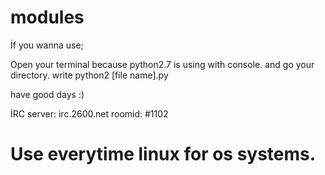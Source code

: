 # modules

  İf you wanna use;
  
  Open your terminal because python2.7 is using with console.
  and go your directory. 
  write python2 [file name].py

  have good days :)
                      

İRC
  server: irc.2600.net
  roomid: #1102             

# Use everytime linux for os systems.
